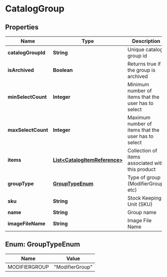 
# CatalogGroup

## Properties
Name | Type | Description | Notes
------------ | ------------- | ------------- | -------------
**catalogGroupId** | **String** | Unique catalog group id |  [optional]
**isArchived** | **Boolean** | Returns true if the group is archived |  [optional]
**minSelectCount** | **Integer** | Minimum number of items that the user has to select |  [optional]
**maxSelectCount** | **Integer** | Maximum number of items that the user has to select |  [optional]
**items** | [**List&lt;CatalogItemReference&gt;**](CatalogItemReference.md) | Collection of items associated with this product |  [optional]
**groupType** | [**GroupTypeEnum**](#GroupTypeEnum) | Type of group (ModifierGroup, etc) | 
**sku** | **String** | Stock Keeping Unit (SKU) | 
**name** | **String** | Group name | 
**imageFileName** | **String** | Image File Name |  [optional]


<a name="GroupTypeEnum"></a>
## Enum: GroupTypeEnum
Name | Value
---- | -----
MODIFIERGROUP | &quot;ModifierGroup&quot;



